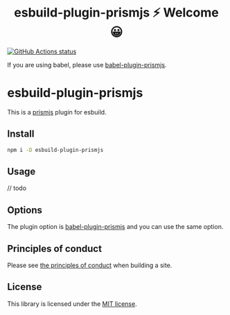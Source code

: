 <h1 align="center">esbuild-plugin-prismjs ⚡ Welcome 😀</h1>

<p align="left">
  <a href="https://github.com/actions/setup-node"><img alt="GitHub Actions status" src="https://github.com/activeguild/esbuild-plugin-prismjs/workflows/automatic%20release/badge.svg" style="max-width:100%;"></a>
</p>

If you are using babel, please use [babel-plugin-prismjs](https://www.npmjs.com/package/babel-plugin-prismjs).

# esbuild-plugin-prismjs
This is a [prismjs](https://github.com/PrismJS/prism/blob/master/assets/style.css) plugin for esbuild.

## Install

```bash
npm i -D esbuild-plugin-prismjs

```

## Usage


// todo


## Options
The plugin option is [babel-plugin-prismjs](https://www.npmjs.com/package/babel-plugin-prismjs) and you can use the same option.


## Principles of conduct

Please see [the principles of conduct](https://github.com/activeguild/visualize-react-component/blob/master/.github/CONTRIBUTING.md) when building a site.

## License

This library is licensed under the [MIT license](https://github.com/activeguild/visualize-react-component/blob/master/LICENSE).
